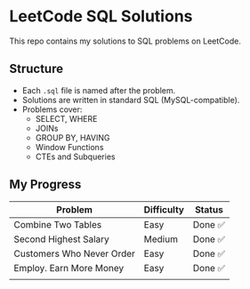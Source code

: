 # LeetCode SQL Solutions

This repo contains my solutions to SQL problems on LeetCode.

## Structure
- Each `.sql` file is named after the problem.
- Solutions are written in standard SQL (MySQL-compatible).
- Problems cover:
  - SELECT, WHERE
  - JOINs
  - GROUP BY, HAVING
  - Window Functions
  - CTEs and Subqueries

## My Progress

| Problem                 | Difficulty | Status    |
|-------------------------|------------|-----------|
| Combine Two Tables      | Easy       | Done ✅   |
| Second Highest Salary   | Medium     | Done ✅   |
| Customers Who Never Order| Easy      | Done ✅   |
| Employ. Earn More Money |  Easy      | Done ✅   |
|                         |            |           |
